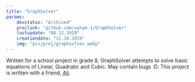 ```yaml
---
title: "GraphSolver"
params:
    devstatus: "Archived"
    projlink: "github.com/ayham-1/GraphSolver"
    lastupdate: "08.12.2019"
    creationdate: "11.10.2019"
    img: "pix/proj/graphsolver.webp"
---
```


Written for a school project in grade 8, GraphSolver attempts to solve basic equations of Linear, Quadratic and Cubic. May contain bugs :D. This project is written with a friend, [Ali](https://github.com/AliAlboainin96).
